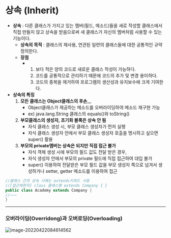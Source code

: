 # 상속 (Inherit)

* __상속__ : 다른 클래스가 가지고 있는 멤버(필드, 메소드)들을 새로 작성할 클래스에서 직접 만들지 않고 상속을 받음으로써 새 클래스가 자신의 멤버처럼 사용할 수 있는 기능이다.
  * __상속의 목적__ : 클래스의 재사용, 연관된 일련의 클래스들에 대한 공통적인 규약 정의한다.
  * __장점__ 
    * 1. 보다 적은 양의 코드로 새로운 클래스 작성이 가능하다. 
      2. 코드를 공통적으로 관리하기 때문에 코드의 추가 및 변경 용이하다. 
      3. 코드의 중복을 제거하여 프로그램의 생산성과 유지보수에 크게 기여한다.
* __상속의 특징__
  1. __모든 클래스는 Object클래스의 후손____ 
     * Object클래스가 제공하는 메소드를 오버라이딩하여 메소드 재구현 가능 
     * ex) java.lang.String 클래스의 equals()와 toString() 
  2. __부모클래스의 생성자, 초기화 블록은 상속 안 됨__
     * 자식 클래스 생성 시, 부모 클래스 생성자가 먼저 실행 
     * 자식 클래스 생성자 안에서 부모 클래스 생성자 호출을 명시하고 싶으면 super() 활용 
  3. __부모의 private멤버는 상속은 되지만 직접 접근 불가__
     * 자식 객체 생성 시에 부모의 필드 값도 전달 받은 경우,  
     * 자식 생성자 안에서 부모의 private 필드에 직접 접근하여 대입 불가 
     * super() 이용하여 전달받은 부모 필드 값을 부모 생성자 쪽으로 넘겨서 생성하거나 setter, getter 메소드를 이용하여 접근

```java
//클래스 간의 상속 시에는 extends키워드 사용
//[접근제한자] class 클래스명 extends Company { }
public class Academy extends Company { 
//~~~
}
```

---

<h3>오버라이딩(Overridong)과 오버로딩(Overloading)</h3>

![image-20220422084614562](C:\Users\tpdls\AppData\Roaming\Typora\typora-user-images\image-20220422084614562.png)